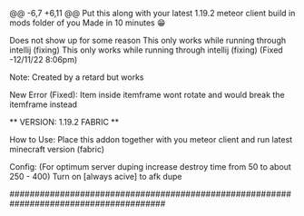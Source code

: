 @@ -6,7 +6,11 @@ Put this along with your latest 1.19.2 meteor client build in mods folder of you
Made in 10 minutes 😁

Does not show up for some reason
This only works while running through intellij (fixing)
This only works while running through intellij (fixing)  (Fixed -12/11/22 8:06pm)

Note: Created by a retard but works

New Error (Fixed):
Item inside itemframe wont rotate and would break the itemframe instead

** VERSION: 1.19.2 FABRIC **

How to Use:
Place this addon together with you meteor client and run latest minecraft version (fabric) 

Config:
(For optimum server duping increase destroy time from 50 to about 250 - 400)
Turn on [always acive] to afk dupe


#######################################################################################
